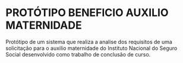 # PROTÓTIPO BENEFICIO AUXILIO MATERNIDADE

Protótipo de um sistema que realiza a analise dos requisitos de uma solicitação para o auxilio maternidade do Instituto Nacional do Seguro Social desenvolvido como trabalho de conclusão de curso.